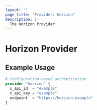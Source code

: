 ```yaml
---
layout: ""
page_title: "Provider: Horizon"
description: |-
  The Horizon Provider
---
```


# Horizon Provider

## Example Usage

```terraform
# Configuration-based authentication
provider "horizon" {
  x_api_id  = "example"
  x_api_key = "example"
  endpoint  = "https://horizon.example"
}
```

